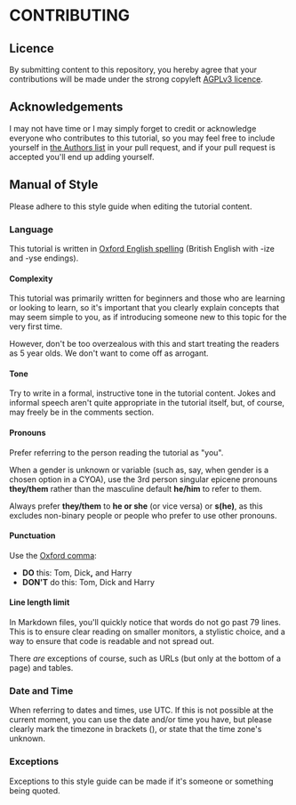 # CONTRIBUTING

## Licence
By submitting content to this repository, you hereby agree that your
contributions will be made under the strong copyleft [AGPLv3 licence].

## Acknowledgements
I may not have time or I may simply forget to credit or acknowledge everyone
who contributes to this tutorial, so you may feel free to include yourself in
[the Authors list](./docs/about/index.md) in your pull request, and if your
pull request is accepted you'll end up adding yourself.

## Manual of Style
Please adhere to this style guide when editing the tutorial content.

### Language
This tutorial is written in [Oxford English spelling] (British English
with -ize and -yse endings).

#### Complexity
This tutorial was primarily written for beginners and those who are learning or
looking to learn, so it's important that you clearly explain concepts that may
seem simple to you, as if introducing someone new to this topic for the very
first time.

However, don't be too overzealous with this and start treating the readers as 5
year olds. We don't want to come off as arrogant.

#### Tone
Try to write in a formal, instructive tone in the tutorial content. Jokes and
informal speech aren't quite appropriate in the tutorial itself, but, of
course, may freely be in the comments section.

#### Pronouns
Prefer referring to the person reading the tutorial as "you".

When a gender is unknown or variable (such as, say, when gender is a chosen
option in a CYOA), use the 3rd person singular epicene pronouns **they/them**
rather than the masculine default **he/him** to refer to them.

Always prefer **they/them** to **he or she** (or vice versa) or **s(he)**,
as this excludes non-binary people or people who prefer to use other pronouns.

#### Punctuation
Use the [Oxford comma]:

* **DO** this: Tom, Dick<b>,</b> and Harry
* **DON'T** do this: Tom, Dick and Harry

#### Line length limit
In Markdown files, you'll quickly notice that words do not go past 79 lines.
This is to ensure clear reading on smaller monitors, a stylistic choice, and a
way to ensure that code is readable and not spread out.

There *are* exceptions of course, such as URLs (but only at the bottom of a
page) and tables.

### Date and Time
When referring to dates and times, use UTC. If this is not possible at the
current moment, you can use the date and/or time you have, but please clearly
mark the timezone in brackets (), or state that the time zone's unknown.

### Exceptions
Exceptions to this style guide can be made if it's someone or something being
quoted.

<!-- URLs -->
[Oxford English spelling]: https://en.wikipedia.org/wiki/Oxford_spelling
[AGPLv3 licence]: ./LICENSE
[Oxford comma]: https://en.wikipedia.org/wiki/Serial_comma